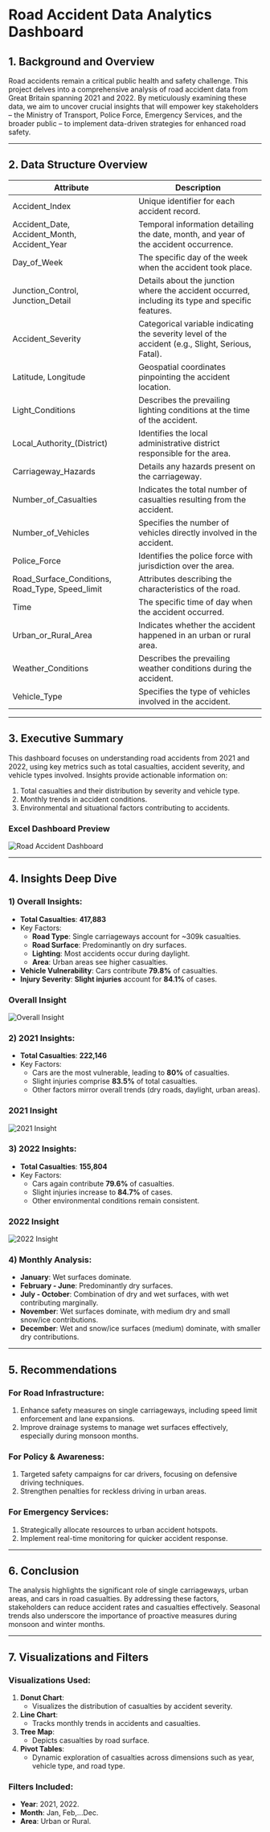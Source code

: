 # Road Accident Data Analytics Dashboard

## 1. Background and Overview
Road accidents remain a critical public health and safety challenge. This project delves into a comprehensive analysis of road accident data from Great Britain spanning 2021 and 2022. By meticulously examining these data, we aim to uncover crucial insights that will empower key stakeholders – the Ministry of Transport, Police Force, Emergency Services, and the broader public – to implement data-driven strategies for enhanced road safety.

---

## 2. Data Structure Overview

| Attribute | Description |
|---|---|
| Accident_Index | Unique identifier for each accident record. |
| Accident_Date, Accident_Month, Accident_Year | Temporal information detailing the date, month, and year of the accident occurrence. |
| Day_of_Week | The specific day of the week when the accident took place. |
| Junction_Control, Junction_Detail | Details about the junction where the accident occurred, including its type and specific features. | 
| Accident_Severity | Categorical variable indicating the severity level of the accident (e.g., Slight, Serious, Fatal). |
| Latitude, Longitude | Geospatial coordinates pinpointing the accident location. |
| Light_Conditions | Describes the prevailing lighting conditions at the time of the accident. |
| Local_Authority_(District) | Identifies the local administrative district responsible for the area. |
| Carriageway_Hazards | Details any hazards present on the carriageway. |
| Number_of_Casualties | Indicates the total number of casualties resulting from the accident. |
| Number_of_Vehicles | Specifies the number of vehicles directly involved in the accident. |
| Police_Force | Identifies the police force with jurisdiction over the area. |
| Road_Surface_Conditions, Road_Type, Speed_limit | Attributes describing the characteristics of the road. |
| Time | The specific time of day when the accident occurred. |
| Urban_or_Rural_Area | Indicates whether the accident happened in an urban or rural area. |
| Weather_Conditions | Describes the prevailing weather conditions during the accident. |
| Vehicle_Type | Specifies the type of vehicles involved in the accident. |

---

## 3. Executive Summary
This dashboard focuses on understanding road accidents from 2021 and 2022, using key metrics such as total casualties, accident severity, and vehicle types involved. Insights provide actionable information on:
1. Total casualties and their distribution by severity and vehicle type.
2. Monthly trends in accident conditions.
3. Environmental and situational factors contributing to accidents.

### Excel Dashboard Preview
![Road Accident Dashboard](images-road-accident-analysis/full-excel-dashboard-preview.png)

---

## 4. Insights Deep Dive
### **1) Overall Insights**:
- **Total Casualties**: **417,883**
- Key Factors:
  - **Road Type**: Single carriageways account for ~309k casualties.
  - **Road Surface**: Predominantly on dry surfaces.
  - **Lighting**: Most accidents occur during daylight.
  - **Area**: Urban areas see higher casualties.
- **Vehicle Vulnerability**: Cars contribute **79.8%** of casualties.
- **Injury Severity**: **Slight injuries** account for **84.1%** of cases.

### Overall Insight
![Overall Insight](images-road-accident-analysis/Overall-preview.png)

### **2) 2021 Insights**:
- **Total Casualties**: **222,146**
- Key Factors:
  - Cars are the most vulnerable, leading to **80%** of casualties.
  - Slight injuries comprise **83.5%** of total casualties.
  - Other factors mirror overall trends (dry roads, daylight, urban areas).

### 2021 Insight
![2021 Insight](images-road-accident-analysis/2021-insights.png)

### **3) 2022 Insights**:
- **Total Casualties**: **155,804**
- Key Factors:
  - Cars again contribute **79.6%** of casualties.
  - Slight injuries increase to **84.7%** of cases.
  - Other environmental conditions remain consistent.

### 2022 Insight
![2022 Insight](images-road-accident-analysis/2022-insights.png)

### **4) Monthly Analysis**:
- **January**: Wet surfaces dominate.
- **February - June**: Predominantly dry surfaces.
- **July - October**: Combination of dry and wet surfaces, with wet contributing marginally.
- **November**: Wet surfaces dominate, with medium dry and small snow/ice contributions.
- **December**: Wet and snow/ice surfaces (medium) dominate, with smaller dry contributions.

---

## 5. Recommendations
### **For Road Infrastructure**:
1. Enhance safety measures on single carriageways, including speed limit enforcement and lane expansions.
2. Improve drainage systems to manage wet surfaces effectively, especially during monsoon months.

### **For Policy & Awareness**:
1. Targeted safety campaigns for car drivers, focusing on defensive driving techniques.
2. Strengthen penalties for reckless driving in urban areas.

### **For Emergency Services**:
1. Strategically allocate resources to urban accident hotspots.
2. Implement real-time monitoring for quicker accident response.

---

## 6. Conclusion
The analysis highlights the significant role of single carriageways, urban areas, and cars in road casualties. By addressing these factors, stakeholders can reduce accident rates and casualties effectively. Seasonal trends also underscore the importance of proactive measures during monsoon and winter months.

---

## 7. Visualizations and Filters
### **Visualizations Used**:
1. **Donut Chart**:
   - Visualizes the distribution of casualties by accident severity.
2. **Line Chart**:
   - Tracks monthly trends in accidents and casualties.
3. **Tree Map**:
   - Depicts casualties by road surface.
4. **Pivot Tables**:
   - Dynamic exploration of casualties across dimensions such as year, vehicle type, and road type.

### **Filters Included**:
- **Year**: 2021, 2022.
- **Month**: Jan, Feb,...Dec.
- **Area**: Urban or Rural.
